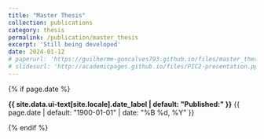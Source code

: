 ```yaml
---
title: "Master Thesis"
collection: publications
category: thesis
permalink: /publication/master_thesis
excerpt: 'Still being developed'
date: 2024-01-12
# paperurl: 'https://guilherme-goncalves793.github.io/files/master_thesis_proposal.pdf'
# slidesurl: 'http://academicpages.github.io/files/PIC2-presentation.pptx'
---
```


{% if page.date %}
  <p class="page__date"><strong><i class="fa fa-fw fa-calendar" aria-hidden="true"></i> {{ site.data.ui-text[site.locale].date_label | default: "Published:" }}</strong> <time datetime="{{ page.date | default: "1900-01-01" | date_to_xmlschema }}">{{ page.date | default: "1900-01-01" | date: "%B %d, %Y" }}</time></p>
{% endif %}